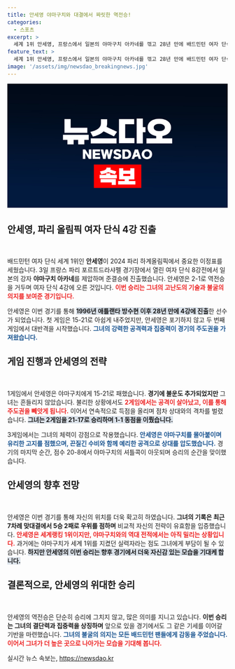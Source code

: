 ```yaml
---
title: 안세영 야마구치와 대결에서 짜릿한 역전승!
categories:
  - 스포츠
excerpt: >
  세계 1위 안세영, 프랑스에서 일본의 야마구치 아카네를 꺾고 28년 만에 배드민턴 여자 단식 4강에 진출! 역전승의 짜릿한 순간을 놓치지 마세요!
feature_text: >
  세계 1위 안세영, 프랑스에서 일본의 야마구치 아카네를 꺾고 28년 만에 배드민턴 여자 단식 4강에 진출! 역전승의 짜릿한 순간을 놓치지 마세요!
image: '/assets/img/newsdao_breakingnews.jpg'
---
```


<p><img src="/assets/img/newsdao_breakingnews.jpg" alt="flaretime 속보" /></p>

<h2 data-ke-size="size26">안세영, 파리 올림픽 여자 단식 4강 진출</h2>  

<p data-ke-size="size16">&nbsp;</p>  

<p>배드민턴 여자 단식 세계 1위인 <b>안세영</b>이 2024 파리 하계올림픽에서 중요한 이정표를 세웠습니다. 3일 프랑스 파리 포르트드라샤펠 경기장에서 열린 여자 단식 8강전에서 일본의 강자 <b>야마구치 아카네</b>를 제압하며 준결승에 진출했습니다. 안세영은 2-1로 역전승을 거두며 여자 단식 4강에 오른 것입니다. <b><span style="color: #ee2323;">이번 승리는 그녀의 고난도의 기술과 불굴의 의지를 보여준 경기입니다.</span></b>  </p>

<p>안세영은 이번 경기를 통해 <b><span style="background-color: #21538527;">1996년 애틀랜타 방수현 이후 28년 만에 4강에 진출</span></b>한 선수가 되었습니다. 첫 게임은 15-21로 아쉽게 내주었지만, 안세영은 포기하지 않고 두 번째 게임에서 대반격을 시작했습니다. <b><span style="color: #1a5490;">그녀의 강력한 공격력과 집중력이 경기의 주도권을 가져왔습니다.</span></b>  </p>

<h2 data-ke-size="size26">게임 진행과 안세영의 전략</h2>  

<p data-ke-size="size16">&nbsp;</p>  

<p>1게임에서 안세영은 야마구치에게 15-21로 패했습니다. <b>경기에 불운도 추가되었지만</b> 그녀는 흔들리지 않았습니다. 불리한 상황에서도 <b><span style="color: #ee2323;">2게임에서는 공격이 살아났고, 이를 통해 주도권을 빼앗게 됩니다.</span></b> 이어서 연속적으로 득점을 올리며 점차 상대와의 격차를 벌렸습니다. <b><span style="background-color: #21538527;">그녀는 2게임을 21-17로 승리하며 1-1 동점을 이뤘습니다.</span></b> </p>

<p>3게임에서는 그녀의 체력이 강점으로 작용했습니다. <b><span style="color: #1a5490;">안세영은 야마구치를 몰아붙이며 유리한 고지를 점했으며, 끈질긴 수비와 함께 예리한 공격으로 상대를 압도했습니다.</span></b> 경기의 마지막 순간, 점수 20-8에서 야마구치의 셔틀콕이 아웃되며 승리의 순간을 맞이했습니다.  </p>

<h2 data-ke-size="size26">안세영의 향후 전망</h2>  

<p data-ke-size="size16">&nbsp;</p>  

<p>안세영은 이번 경기를 통해 자신의 위치를 더욱 확고히 하였습니다. <b>그녀의 기록은 최근 7차례 맞대결에서 5승 2패로 우위를 점하며</b> 비교적 자신의 전략이 유효함을 입증했습니다. <b><span style="color: #ee2323;">안세영은 세계랭킹 1위이지만, 야마구치와의 역대 전적에서는 아직 밀리는 상황입니다.</span></b> 과거에는 야마구치가 세계 1위를 지켰던 실력자라는 점도 그녀에게 부담이 될 수 있습니다. <b><span style="background-color: #21538527;">하지만 안세영의 이번 승리는 향후 경기에서 더욱 자신감 있는 모습을 기대케 합니다.</span></b>  </p>

<h2 data-ke-size="size26">결론적으로, 안세영의 위대한 승리</h2>  

<p data-ke-size="size16">&nbsp;</p>  

<p>안세영의 역전승은 단순히 승리에 그치지 않고, 많은 의미를 지니고 있습니다. <b>이번 승리는 그녀의 결단력과 집중력을 상징하며</b> 앞으로 있을 경기에서도 그 같은 기세를 이어갈 기반을 마련했습니다. <b><span style="color: #1a5490;">그녀의 불굴의 의지는 모든 배드민턴 팬들에게 감동을 주었습니다.</span></b> <b><span style="color: #ee2323;">이어서 그녀가 더 높은 곳으로 나아가는 모습을 기대해 봅니다.</span></b></p>
실시간 뉴스 속보는, <a href="https://newsdao.kr" rel="dofollow">https://newsdao.kr</a>


